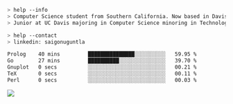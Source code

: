 ````bash
> help --info
> Computer Science student from Southern California. Now based in Davis, CA.
> Junior at UC Davis majoring in Computer Science minoring in Technology Management.
````

````bash
> help --contact
> linkedin: saigonuguntla
````

<!--START_SECTION:waka-->

```txt
Prolog    40 mins         ███████████████░░░░░░░░░░   59.95 %
Go        27 mins         ██████████░░░░░░░░░░░░░░░   39.70 %
Gnuplot   0 secs          ░░░░░░░░░░░░░░░░░░░░░░░░░   00.21 %
TeX       0 secs          ░░░░░░░░░░░░░░░░░░░░░░░░░   00.11 %
Perl      0 secs          ░░░░░░░░░░░░░░░░░░░░░░░░░   00.03 %
```

<!--END_SECTION:waka-->

![](https://komarev.com/ghpvc/?username=saigonu&color=6A8AFF)